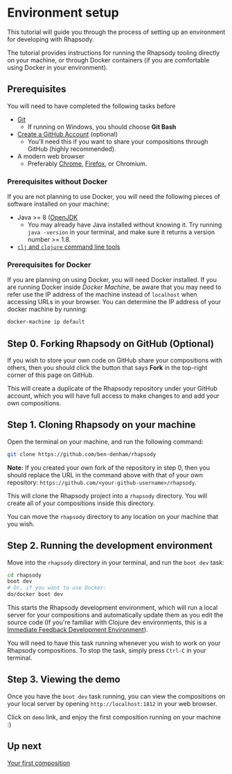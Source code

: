 # Environment setup

This tutorial will guide you through the process of setting up an
environment for developing with Rhapsody.

The tutorial provides instructions for running the Rhapsody tooling
directly on your machine, or through Docker containers (if you are
comfortable using Docker in your environment).

## Prerequisites

You will need to have completed the following tasks before

* [Git](https://git-scm.com/downloads)
  * If running on Windows, you should choose **Git Bash**
* [Create a GitHub Account](https://github.com/join) (optional)
  * You'll need this if you want to share your compositions through
    GitHub (highly recommended).
* A modern web browser
  * Preferably [Chrome](https://www.google.com/chrome/),
    [Firefox](https://www.mozilla.org/firefox/new/), or Chromium.

### Prerequisites without Docker

If you are not planning to use Docker, you will need the following
pieces of software installed on your machine:

* Java >= 8 ([OpenJDK](http://openjdk.java.net/install/)
  * You may already have Java installed without knowing it. Try
    running `java -version` in your terminal, and make sure it returns
    a version number >= 1.8.
* [`clj` and `clojure` command line tools](https://clojure.org/guides/install_clojure)

### Prerequisites for Docker

If you are planning on using Docker, you will need Docker
installed. If you are running Docker inside *Docker Machine*, be aware
that you may need to refer use the IP address of the machine instead
of `localhost` when accessing URLs in your browser. You can determine
the IP address of your docker machine by running:

``` bash
docker-machine ip default
```

## Step 0. Forking Rhapsody on GitHub (Optional)

If you wish to store your own code on GitHub share your compositions
with others, then you should click the button that says **Fork** in
the top-right corner of this page on GitHub.

This will create a duplicate of the Rhapsody repository under your
GitHub account, which you will have full access to make changes to and
add your own compositions.

## Step 1. Cloning Rhapsody on your machine

Open the terminal on your machine, and run the following command:

``` bash
git clone https://github.com/ben-denham/rhapsody
```

**Note:** If you created your own fork of the repository in step 0,
then you should replace the URL in the command above with that of your
own repository: `https://github.com/<your-github-username>/rhapsody`.

This will clone the Rhapsody project into a `rhapsody` directory. You
will create all of your compositions inside this directory.

You can move the `rhapsody` directory to any location on your machine
that you wish.

## Step 2. Running the development environment

Move into the `rhapsody` directory in your terminal, and run the `boot
dev` task:

``` bash
cd rhapsody
boot dev
# Or, if you want to use Docker:
do/docker boot dev
```

This starts the Rhapsody development environment, which will run a
local server for your compositions and automatically update them as
you edit the source code (If you're familiar with Clojure dev
environments, this is a
[Immediate Feedback Development Environment](https://github.com/magomimmo/modern-cljs/blob/master/doc/second-edition/tutorial-02.md)).

You will need to have this task running whenever you wish to work on
your Rhapsody compositions. To stop the task, simply press `Ctrl-C` in
your terminal.

## Step 3. Viewing the demo

Once you have the `boot dev` task running, you can view the
compositions on your local server by opening `http://localhost:1812`
in your web browser.

Click on `demo` link, and enjoy the first composition running on your
machine :)

## Up next

[Your first composition](2-tutorial.md)
